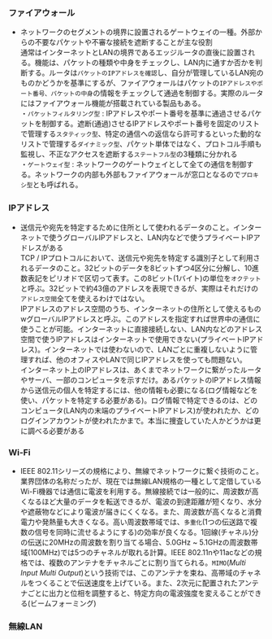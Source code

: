 ### ファイアウォール
- ネットワークのセグメントの境界に設置されるゲートウェイの一種。外部からの不要なパケットや不審な接続を遮断することが主な役割  
通常はインターネットとLANの境界であるエッジルータの直後に設置される。機能は、パケットの種類や中身をチェックし、LAN内に通すか否かを判断する。ルータは`パケットのIPアドレスを確認`し、自分が管理しているLAN宛のものかどうかを基準にするが、ファイアウォールはパケットの`IPアドレスやポート番号、パケットの中身`の情報をチェックして通過を制御する。実際のルータにはファイアウォール機能が搭載されている製品もある。  
・`パケットフィルタリング型` : IPアドレスやポート番号を基準に通過させるパケットを制御する。遮断(通過)させるIPアドレスやポート番号を固定のリストで管理する`スタティック型`、特定の通信への返信なら許可するといった動的なリストで管理する`ダイナミック型`、パケット単体ではなく、プロトコル手順も監視し、不正なアクセスを遮断する`ステートフル型`の3種類に分かれる  
・`ゲートウェイ型` : ネットワークのゲートウェイとして全ての通信を制御する。ネットワークの内部も外部もファイアウォールが窓口となるので`プロキシ型`とも呼ばれる。

### IPアドレス
- 送信元や宛先を特定するために住所として使われるデータのこと。インターネットで使うグローバルIPアドレスと、LAN内などで使うプライベートIPアドレスがある  
TCP / IPプロトコルにおいて、送信元や宛先を特定する識別子として利用されるデータのこと。32ビットのデータを8ビットずつ4区分に分解し、10進数表記をピリオドで区切って表す。この8ビット(1バイト)の単位を`オクテット`と呼ぶ。32ビットで約43億のアドレスを表現できるが、実際はそれだけの`アドレス空間`全てを使えるわけではない。  
IPアドレスのアドレス空間のうち、インターネットの住所として使えるものwグローバルIPアドレスと呼ぶ。このアドレスを指定すれば世界中の通信に使うことが可能。インターネットに直接接続しない、LAN内などのアドレス空間で使うIPアドレスはインターネットで使用できない(プライベートIPアドレス)。インターネットでは使わないので、LANごとに重複しないように管理すれば、他のオフィスやLANで同じIPアドレスを使っても問題ない。  
インターネット上のIPアドレスは、あくまでネットワークに繋がったルータやサーバ、一部のコンピュータを示すだけ。あるパケットのIPアドレス情報から送信元の個人を特定するには、他の情報も必要になる(ログ情報などを使い、パケットを特定する必要がある)。ログ情報で特定できるのは、どのコンピュータ(LAN内の末端のプライベートIPアドレス)が使われたか、どのログインアカウントが使われたかまで。本当に捜査していた人かどうかは更に調べる必要がある

### Wi-Fi
- IEEE 802.11シリーズの規格により、無線でネットワークに繋ぐ技術のこと。業界団体の名称だったが、現在では無線LAN規格の一種として定借している  
Wi-Fi機器では通信に電波を利用する。無線接続では一般的に、周波数が高くなるほど大量のデータを転送できるが、電波の到達距離が短くなり、水分や遮蔽物などにより電波が届きにくくなる。また、周波数が高くなると消費電力や発熱量も大きくなる。高い周波数帯域では、`多重化`(1つの伝送路で複数の信号を同時に流せるようにする)の効率が良くなる。1回線(チャネル)分の伝送に20MHzの周波数を割り当てる場合、5.0GHz ~ 5.1GHzの周波数帯域(100MHz)では5つのチャネルが取れる計算。IEEE 802.11nや11acなどの規格では、複数のアンテナをチャネルごとに割り当てられる。`MIMO`(*Multi Input Multi Output*)という技術では、このアンテナを束ね、高帯域のチャネルをつくることで伝送速度を上げている。また、2次元に配置されたアンテナごとに出力と位相を調整すると、特定方向の電波強度を変えることができる(ビームフォーミング)

### 無線LAN
